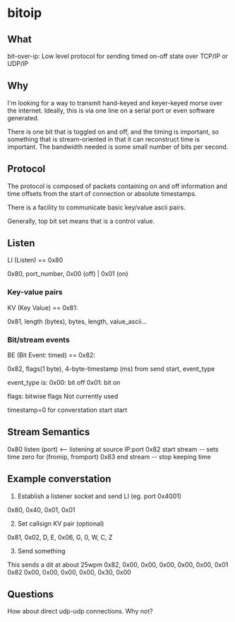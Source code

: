 # bitoip

## What

bit-over-ip: Low level protocol for sending timed on-off state over TCP/IP or UDP/IP

## Why

I'm looking for a way to transmit hand-keyed and keyer-keyed morse over the
internet.  Ideally, this is via one line on a serial port or even software generated.

There is one bit that is toggled on and off, and the timing is important, so something that 
is stream-oriented in that it can reconstruct time is important. The bandwidth needed
is some small number of bits per second.

## Protocol

The protocol is composed of packets containing on and off information 
and time offsets from the start of connection or absolute timestamps.  

There is a facility to communicate basic key/value ascii pairs.

Generally, top bit set means that is a control value.

## Listen
LI (Listen) == 0x80

0x80, port_number, 0x00 (off) | 0x01 (on)

### Key-value pairs

KV (Key Value) == 0x81:

0x81, length (bytes), bytes, length, value_ascii...

### Bit/stream events

BE (Bit Event: timed) == 0x82:

0x82, flags(1 byte), 4-byte-timestamp (ms) from send start, event_type

event_type is:
0x00: bit off
0x01: bit on

flags: bitwise flags
Not currently used

timestamp=0 for converstation start start

## Stream Semantics
0x80 listen (port) <-- listening at source IP:port
0x82 start stream -- sets time zero for (fromip, fromport)
0x83 end stream  -- stop keeping time

## Example converstation 

1. Establish a listener socket and send LI (eg. port 0x4001)

0x80, 0x40, 0x01, 0x01

2. Set callsign KV pair (optional)

0x81, 0x02, D, E, 0x06, G, 0, W, C, Z

3. Send something

This sends a dit at about 25wpm
0x82, 0x00, 0x00, 0x00, 0x00, 0x00, 0x01
0x82 0x00, 0x00, 0x00, 0x00, 0x30, 0x00








## Questions

How about direct udp-udp connections. Why not?


